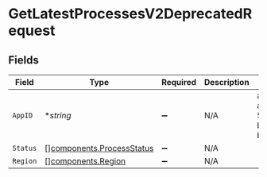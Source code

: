 # GetLatestProcessesV2DeprecatedRequest


## Fields

| Field                                                                  | Type                                                                   | Required                                                               | Description                                                            | Example                                                                |
| ---------------------------------------------------------------------- | ---------------------------------------------------------------------- | ---------------------------------------------------------------------- | ---------------------------------------------------------------------- | ---------------------------------------------------------------------- |
| `AppID`                                                                | **string*                                                              | :heavy_minus_sign:                                                     | N/A                                                                    | app-af469a92-5b45-4565-b3c4-b79878de67d2                               |
| `Status`                                                               | [][components.ProcessStatus](../../models/components/processstatus.md) | :heavy_minus_sign:                                                     | N/A                                                                    |                                                                        |
| `Region`                                                               | [][components.Region](../../models/components/region.md)               | :heavy_minus_sign:                                                     | N/A                                                                    |                                                                        |